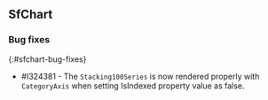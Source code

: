 ## SfChart

### Bug fixes
{:#sfchart-bug-fixes}

* \#I324381 - The `Stacking100Series` is now rendered properly with `CategoryAxis` when setting IsIndexed property value as false.